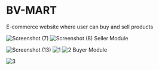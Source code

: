 # BV-MART
E-commerce website where user can buy and sell products

![Screenshot (7)](https://user-images.githubusercontent.com/73779347/118256474-2100e680-b4cb-11eb-858a-980b48c7bcde.png)
![Screenshot (8)](https://user-images.githubusercontent.com/73779347/118257782-a5a03480-b4cc-11eb-904a-6c911b515c18.png)
Seller Module

![Screenshot (13)](https://user-images.githubusercontent.com/73779347/118258177-2eb76b80-b4cd-11eb-83c1-18ad871ec51a.png)
![1](https://user-images.githubusercontent.com/73779347/118259493-d84b2c80-b4ce-11eb-9ca0-1b48df3635a0.png)
![2](https://user-images.githubusercontent.com/73779347/118259542-ea2ccf80-b4ce-11eb-94e0-5c2d6200f2cc.png)
Buyer Module

![3](https://user-images.githubusercontent.com/73779347/118259786-2eb86b00-b4cf-11eb-9323-99460a30b59b.png)
